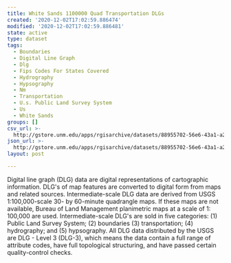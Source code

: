 ```yaml
---
title: White Sands 1100000 Quad Transportation DLGs
created: '2020-12-02T17:02:59.886474'
modified: '2020-12-02T17:02:59.886481'
state: active
type: dataset
tags:
  - Boundaries
  - Digital Line Graph
  - Dlg
  - Fips Codes For States Covered
  - Hydrography
  - Hypsography
  - Nm
  - Transportation
  - U.s. Public Land Survey System
  - Us
  - White Sands
groups: []
csv_url: >-
  http://gstore.unm.edu/apps/rgisarchive/datasets/88955702-56e6-43a1-a20d-970f57c4f43b/twhitesshp.derived.csv
json_url: >-
  http://gstore.unm.edu/apps/rgisarchive/datasets/88955702-56e6-43a1-a20d-970f57c4f43b/twhitesshp.derived.json
layout: post

---
```


Digital line graph (DLG) data are digital representations of
cartographic information. DLG's of map features are
converted to digital form from maps and related sources.
Intermediate-scale DLG data are derived from USGS
1:100,000-scale 30- by 60-minute quadrangle maps. If these
maps are not available, Bureau of Land Management
planimetric maps at a scale of 1: 100,000 are used.
Intermediate-scale DLG's are sold in five categories: (1)
Public Land Survey System; (2) boundaries (3)
transportation; (4) hydrography; and (5) hypsography. All
DLG data distributed by the USGS are DLG - Level 3 (DLG-3),
which means the data contain a full range of attribute
codes, have full topological structuring, and have passed
certain quality-control checks.

